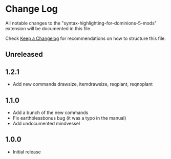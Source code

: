 # Change Log

All notable changes to the "syntax-highlighting-for-dominions-5-mods" extension will be documented in this file.

Check [Keep a Changelog](http://keepachangelog.com/) for recommendations on how to structure this file.

## Unreleased

## 1.2.1
- Add new commands drawsize, itemdrawsize, reqplant, reqnoplant

## 1.1.0
- Add a bunch of the new commands
- Fix earthblessbonus bug (it was a typo in the manual)
- Add undocumented mindvessel

## 1.0.0
- Initial release
